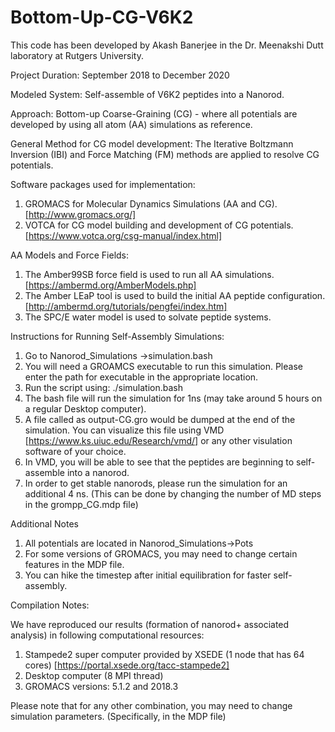 # Bottom-Up-CG-V6K2


This code has been developed by Akash Banerjee in the Dr. Meenakshi Dutt laboratory at Rutgers University. 

Project Duration: September 2018 to December 2020

Modeled System: Self-assemble of V6K2 peptides into a Nanorod. 

Approach: Bottom-up Coarse-Graining (CG) - where all potentials are developed by using all atom (AA) simulations as reference. 

General Method for CG model development: The Iterative Boltzmann Inversion (IBI) and Force Matching (FM) methods are applied to resolve CG potentials. 

Software packages used for implementation: 

1. GROMACS for Molecular Dynamics Simulations (AA and CG). [http://www.gromacs.org/]
2. VOTCA for CG model building and development of CG potentials. [https://www.votca.org/csg-manual/index.html]

AA Models and Force Fields:

1. The Amber99SB force field is used to run all AA simulations. [https://ambermd.org/AmberModels.php]
2. The Amber LEaP tool is used to build the initial AA peptide configuration. [http://ambermd.org/tutorials/pengfei/index.htm]
3. The SPC/E water model is used to solvate peptide systems. 

Instructions for Running Self-Assembly Simulations: 

1. Go to Nanorod_Simulations ->simulation.bash
2. You will need a GROAMCS executable to run this simulation. Please enter the path for executable in the appropriate location. 
3. Run the script using: ./simulation.bash
4. The bash file will run the simulation for 1ns (may take around 5 hours on a regular Desktop computer). 
5. A file called as output-CG.gro would be dumped at the end of the simulation. You can visualize this file using VMD [https://www.ks.uiuc.edu/Research/vmd/] or any other visulation software of your choice.
6. In VMD, you will be able to see that the peptides are beginning to self-assemble into a nanorod. 
6. In order to get stable nanorods, please run the simulation for an additional 4 ns. (This can be done by changing the number of MD steps in the grompp_CG.mdp file)

Additional Notes 

1. All potentials are located in Nanorod_Simulations->Pots
2. For some versions of GROMACS, you may need to change certain features in the MDP file. 
3. You can hike the timestep after initial equilibration for faster self-assembly. 

Compilation Notes: 

We have reproduced our results (formation of nanorod+ associated analysis) in following computational resources: 

1. Stampede2 super computer provided by XSEDE (1 node that has 64 cores) [https://portal.xsede.org/tacc-stampede2]
2. Desktop computer (8 MPI thread)
3. GROMACS versions: 5.1.2 and 2018.3 

Please note that for any other combination, you may need to change simulation parameters. (Specifically, in the MDP file)







